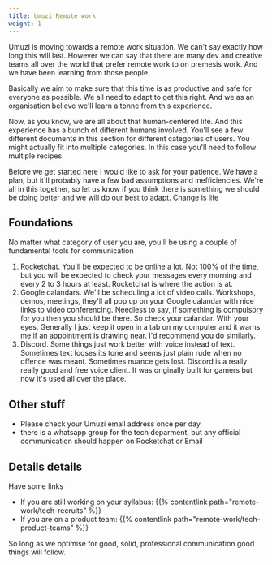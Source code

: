 ```yaml
---
title: Umuzi Remote work
weight: 1
---
```


Umuzi is moving towards a remote work situation. We can't say exactly how long this will last. However we can say that there are many dev and creative teams all over the world that prefer remote work to on premesis work. And we have been learning from those people.

Basically we aim to make sure that this time is as productive and safe for everyone as possible. We all need to adapt to get this right. And we as an organisation believe we'll learn a tonne from this experience.

Now, as you know, we are all about that human-centered life. And this experience has a bunch of different humans involved. You'll see a few different documents in this section for different categories of users. You might actually fit into multiple categories. In this case you'll need to follow multiple recipes.

Before we get started here I would like to ask for your patience. We have a plan, but it'll probably have a few bad assumptions and inefficiencies. We're all in this together, so let us know if you think there is something we should be doing better and we will do our best to adapt. Change is life

## Foundations

No matter what category of user you are, you'll be using a couple of fundamental tools for communication

1. Rocketchat. You'll be expected to be online a lot. Not 100% of the time, but you will be expected to check your messages every morning and every 2 to 3 hours at least. Rocketchat is where the action is at.
2. Google calandars. We'll be scheduling a lot of video calls. Workshops, demos, meetings, they'll all pop up on your Google calandar with nice links to video conferencing. Needless to say, if something is compulsory for you then you should be there. So check your calandar. With your eyes. Generally I just keep it open in a tab on my computer and it warns me if an appointment is drawing near. I'd recommend you do similarly.
3. Discord. Some things just work better with voice instead of text. Sometimes text looses its tone and seems just plain rude when no offence was meant. Sometimes nuance gets lost. Discord is a really really good and free voice client. It was originally built for gamers but now it's used all over the place.

## Other stuff

- Please check your Umuzi email address once per day
- there is a whatsapp group for the tech deparment, but any official communication should happen on Rocketchat or Email

## Details details

Have some links

- If you are still working on your syllabus: {{% contentlink path="remote-work/tech-recruits" %}}
- If you are on a product team: {{% contentlink path="remote-work/tech-product-teams" %}}

So long as we optimise for good, solid, professional communication good things will follow.
